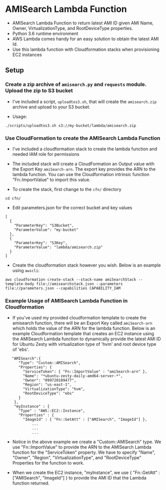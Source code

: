 # AMISearch Lambda Function #

* AMISearch Lambda Function to return latest AMI ID given AMI Name, Owner, VirtualizationType, and RootDeviceType properties.
* Python 3.6 runtime environment
* AWS Lambda comes handy for an easy solution to obtain the latest AMI Id.
* Use this lambda function with Cloudformation stacks when provisioning EC2 instances

## Setup ##

### Create a zip archive of `amisearch.py` and `requests` module.  Upload the zip to S3 bucket ###

* I've included a script, `uploadtos3.sh`, that will create the `amisearch.zip` archive and upload to your S3 bucket.

* Usage: 

```
./scripts/uploadtos3.sh s3://my-bucket/lambda/amisearch.zip
```

### Use CloudFormation to create the AMISearch Lambda Function ###

* I've included a cloudformation stack to create the lambda function and needed IAM role for permissions
* The included stack will create a CloudFormation an Output value with the Export Key `amiSearch-arn`.  The export key provides the ARN to the lambda function.  You can use the Cloudformation intrinsic function "Fn::ImportValue" to import this value.

* To create the stack, first change to the `cfn/` directory

```
cd cfn/
```

* Edit parameters.json for the correct bucket and key values

```
[                                                                                                                                                     
  {
    "ParameterKey": "S3Bucket",
    "ParameterValue": "my-bucket"
  },
  {
    "ParameterKey": "S3Key",
    "ParameterValue": "lambda/amisearch.zip"
  }
]
```

* Create the cloudformation stack however you wish.  Below is an example using `awscli`:

```
aws cloudformation create-stack --stack-name amiSearchStack --template-body file://amisearchstack.json --parameters file://parameters.json --capabilities CAPABILITY_IAM
```

### Example Usage of AMISearch Lambda Function in Cloudformation ###

* If you've used my provided cloudformation template to create the amisearch function, there will be an Export Key called `amiSearch-arn` which holds the value of the ARN for the lambda function.  Below is an example Cloudformation template that creates an EC2 instance using the AMISearch Lambda function to dynamically provide the latest AMI ID for Ubuntu Zesty with virtualization type of 'hvm' and root device type of 'ebs'.

```
   "AMISearch":{
      "Type": "Custom::AMISearch",
      "Properties": {
        "ServiceToken": { "Fn::ImportValue" : "amiSearch-arn" },
        "Name": "*ubuntu-zesty-daily-amd64-server-*",
        "Owner": "099720109477",
        "Region": "us-east-1",
        "VirtualizationType": "hvm",
        "RootDeviceType": "ebs"
      }
    },
    "myInstance" : {
      "Type" : "AWS::EC2::Instance",
      "Properties" : {
        "ImageId" : { "Fn::GetAtt" : ["AMISearch", "ImageId"] },
			...
			...
			...
```

* Notice in the above example we create a "Custom::AMISearch" type.  We use "Fn::ImportValue" to provide the ARN to the AMISearch Lambda function for the "ServiceToken" property.   We have to specify "Name", "Owner", "Region", "VirtualizationType", and "RootDeviceType" Properties for the function to work.

* When we create the EC2 instance, "myInstance", we use { "Fn::GetAtt" : ["AMISearch", "ImageId"] } to provide the AMI ID that the Lambda function returned.
